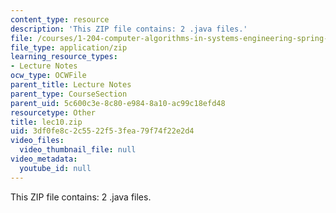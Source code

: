 ```yaml
---
content_type: resource
description: 'This ZIP file contains: 2 .java files.'
file: /courses/1-204-computer-algorithms-in-systems-engineering-spring-2010/3df0fe8c2c5522f53fea79f74f22e2d4_lec10.zip
file_type: application/zip
learning_resource_types:
- Lecture Notes
ocw_type: OCWFile
parent_title: Lecture Notes
parent_type: CourseSection
parent_uid: 5c600c3e-8c80-e984-8a10-ac99c18efd48
resourcetype: Other
title: lec10.zip
uid: 3df0fe8c-2c55-22f5-3fea-79f74f22e2d4
video_files:
  video_thumbnail_file: null
video_metadata:
  youtube_id: null
---
```

This ZIP file contains: 2 .java files.

